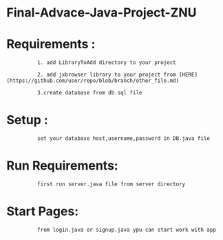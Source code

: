 # Final-Advace-Java-Project-ZNU

# Requirements : 

              1. add LibraryToAdd directory to your project
              
              2. add jxbrowser library to your project from [HERE](https://github.com/user/repo/blob/branch/other_file.md)
              
              3.create database from db.sql file
              
# Setup :
              set your database host,username,password in DB.java file

# Run Requirements:

              first run server.java file from server directory

# Start Pages:
              from login.java or signup.java ypu can start work with app
